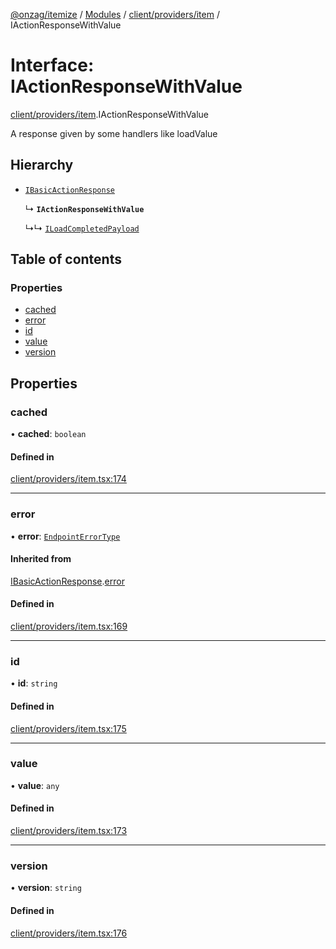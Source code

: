 [@onzag/itemize](../README.md) / [Modules](../modules.md) / [client/providers/item](../modules/client_providers_item.md) / IActionResponseWithValue

# Interface: IActionResponseWithValue

[client/providers/item](../modules/client_providers_item.md).IActionResponseWithValue

A response given by some handlers like
loadValue

## Hierarchy

- [`IBasicActionResponse`](client_providers_item.IBasicActionResponse.md)

  ↳ **`IActionResponseWithValue`**

  ↳↳ [`ILoadCompletedPayload`](client_providers_item.ILoadCompletedPayload.md)

## Table of contents

### Properties

- [cached](client_providers_item.IActionResponseWithValue.md#cached)
- [error](client_providers_item.IActionResponseWithValue.md#error)
- [id](client_providers_item.IActionResponseWithValue.md#id)
- [value](client_providers_item.IActionResponseWithValue.md#value)
- [version](client_providers_item.IActionResponseWithValue.md#version)

## Properties

### cached

• **cached**: `boolean`

#### Defined in

[client/providers/item.tsx:174](https://github.com/onzag/itemize/blob/73e0c39e/client/providers/item.tsx#L174)

___

### error

• **error**: [`EndpointErrorType`](../modules/base_errors.md#endpointerrortype)

#### Inherited from

[IBasicActionResponse](client_providers_item.IBasicActionResponse.md).[error](client_providers_item.IBasicActionResponse.md#error)

#### Defined in

[client/providers/item.tsx:169](https://github.com/onzag/itemize/blob/73e0c39e/client/providers/item.tsx#L169)

___

### id

• **id**: `string`

#### Defined in

[client/providers/item.tsx:175](https://github.com/onzag/itemize/blob/73e0c39e/client/providers/item.tsx#L175)

___

### value

• **value**: `any`

#### Defined in

[client/providers/item.tsx:173](https://github.com/onzag/itemize/blob/73e0c39e/client/providers/item.tsx#L173)

___

### version

• **version**: `string`

#### Defined in

[client/providers/item.tsx:176](https://github.com/onzag/itemize/blob/73e0c39e/client/providers/item.tsx#L176)
